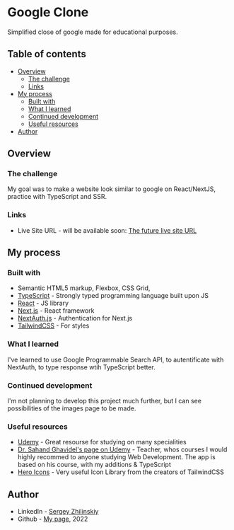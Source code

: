 # Google Clone

Simplified close of google made for educational purposes.

## Table of contents

- [Overview](#overview)
  - [The challenge](#the-challenge)
  - [Links](#links)
- [My process](#my-process)
  - [Built with](#built-with)
  - [What I learned](#what-i-learned)
  - [Continued development](#continued-development)
  - [Useful resources](#useful-resources)
- [Author](#author)

## Overview

### The challenge

My goal was to make a website look similar to google on React/NextJS, practice with TypeScript and SSR.

### Links

- Live Site URL - will be available soon: [The future live site URL](https://google.com)

## My process

### Built with

- Semantic HTML5 markup, Flexbox, CSS Grid,
- [TypeScript](https://www.typescriptlang.org/) - Strongly typed programming language built upon JS
- [React](https://reactjs.org/) - JS library
- [Next.js](https://nextjs.org/) - React framework
- [NextAuth.js](https://next-auth.js.org/) - Authentication for Next.js
- [TailwindCSS](https://tailwindcss.com/) - For styles

### What I learned

I've learned to use Google Programmable Search API, to autentificate with NextAuth, to type response wtih TypeScript better.

### Continued development

I'm not planning to develop this project much further, but I can see possibilities of the images page to be made.

### Useful resources

- [Udemy](https://www.udemy.com) - Great resourse for studying on many specialities
- [Dr. Sahand Ghavidel's page on Udemy](https://www.udemy.com/user/sahand-ghavidel/) - Teacher, whos courses I would highly recommed to anyone studying Web Development. The app is based on his course, with my additions & TypeScript
- [Hero Icons](https://heroicons.com/) - Very useful Icon Library from the creators of TailwindCSS

## Author

- LinkedIn - [Sergey Zhilinskiy](https://www.linkedin.com/in/mars2030/)
- Github - [My page](https://github.com/StarDust198), 2022
